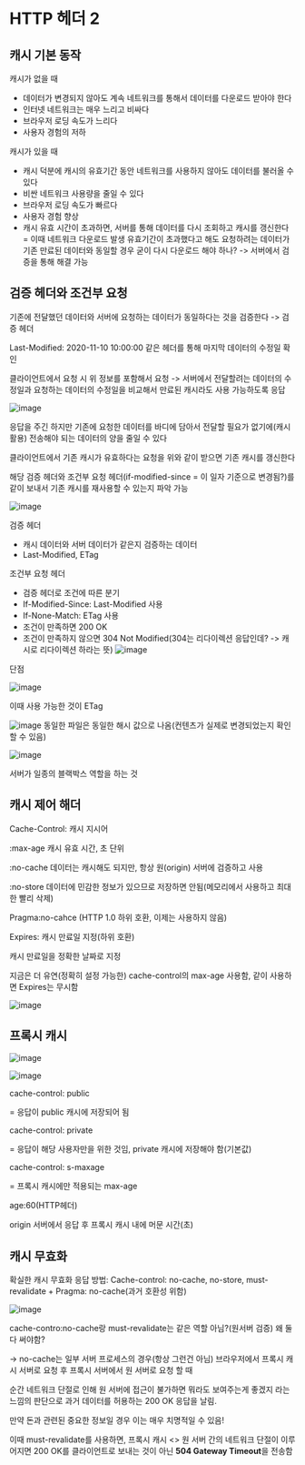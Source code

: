 # HTTP 헤더 2
## 캐시 기본 동작

캐시가 없을 때
- 데이터가 변경되지 않아도 계속 네트워크를 통해서 데이터를 다운로드 받아야 한다
- 인터넷 네트워크는 매우 느리고 비싸다
- 브라우저 로딩 속도가 느리다
- 사용자 경험의 저하

캐시가 있을 때
- 캐시 덕분에 캐시의 유효기간 동안 네트워크를 사용하지 않아도 데이터를 불러올 수 있다
- 비싼 네트워크 사용량을 줄일 수 있다
- 브라우저 로딩 속도가 빠르다
- 사용자 경험 향상
- 캐시 유효 시간이 초과하면, 서버를 통해 데이터를 다시 조회하고 캐시를 갱신한다 = 이때 네트워크 다운로드 발생
유효기간이 초과했다고 해도 요청하려는 데이터가 기존 만료된 데이터와 동일할 경우 굳이 다시 다운로드 해야 하나? -> 서버에서 검증을 통해 해결 가능

## 검증 헤더와 조건부 요청
기존에 전달했던 데이터와 서버에 요청하는 데이터가 동일하다는 것을 검증한다 -> 검증 헤더

Last-Modified: 2020-11-10 10:00:00 같은 헤더를 통해 마지막 데이터의 수정일 확인

클라이언트에서 요청 시 위 정보를 포함해서 요청 -> 서버에서 전달할려는 데이터의 수정일과 요청하는 데이터의 수정일을 비교해서 만료된 캐시라도 사용 가능하도록 응답

![image](https://github.com/SAMEZ-0129/HTTP_Web_Basic_Study/assets/81644075/ba41a9bf-bf19-470f-b865-3b555afd79c4)

응답을 주긴 하지만 기존에 요청한 데이터를 바디에 담아서 전달할 필요가 없기에(캐시 활용) 전송해야 되는 데이터의 양을 줄일 수 있다


클라이언트에서 기존 캐시가 유효하다는 요청을 위와 같이 받으면 기존 캐시를 갱신한다


해당 검증 헤더와 조건부 요청 헤더(if-modified-since = 이 일자 기준으로 변경됨?)를 같이 보내서 기존 캐시를 재사용할 수 있는지 파악 가능

![image](https://github.com/SAMEZ-0129/HTTP_Web_Basic_Study/assets/81644075/31a71ef5-45f8-446a-b533-51a7afa9d5c0)

검증 헤더
- 캐시 데이터와 서버 데이터가 같은지 검증하는 데이터
- Last-Modified, ETag

조건부 요청 헤더
- 검증 헤더로 조건에 따른 분기
- If-Modified-Since: Last-Modified 사용
- If-None-Match: ETag 사용
- 조건이 만족하면 200 OK
- 조건이 만족하지 않으면 304 Not Modified(304는 리다이렉션 응답인데? -> 캐시로 리다이렉션 하라는 뜻)
![image](https://github.com/SAMEZ-0129/HTTP_Web_Basic_Study/assets/81644075/31f0f03b-eef4-4abd-9a41-160cce22e631)

단점

![image](https://github.com/SAMEZ-0129/HTTP_Web_Basic_Study/assets/81644075/123153d1-6349-4a3e-8535-84f03fe787f3)

이때 사용 가능한 것이 ETag

![image](https://github.com/SAMEZ-0129/HTTP_Web_Basic_Study/assets/81644075/d770392a-d087-4d04-a2e3-58a0391742fa)
동일한 파일은 동일한 해시 값으로 나옴(컨텐츠가 실제로 변경되었는지 확인할 수 있음)

![image](https://github.com/SAMEZ-0129/HTTP_Web_Basic_Study/assets/81644075/0b757f7e-170f-4c99-a665-eccb1f6cb860)

서버가 일종의 블랙박스 역할을 하는 것

## 캐시 제어 해더
Cache-Control: 캐시 지시어

:max-age 캐시 유효 시간, 초 단위

:no-cache 데이터는 캐시해도 되지만, 항상 원(origin) 서버에 검증하고 사용

:no-store 데이터에 민감한 정보가 있으므로 저장하면 안됨(메모리에서 사용하고 최대한 빨리 삭제)

Pragma:no-cahce (HTTP 1.0 하위 호환, 이제는 사용하지 않음)


Expires: 캐시 만료일 지정(하위 호환)

캐시 만료일을 정확한 날짜로 지정

지금은 더 유연(정확히 설정 가능한) cache-control의 max-age 사용함, 같이 사용하면 Expires는 무시함

![image](https://github.com/SAMEZ-0129/HTTP_Web_Basic_Study/assets/81644075/a68adecf-2627-4c6b-9abc-dbf8dda4eadc)

## 프록시 캐시
![image](https://github.com/SAMEZ-0129/HTTP_Web_Basic_Study/assets/81644075/9d051fc4-82b4-4707-97a8-ce6bc63387fb)

![image](https://github.com/SAMEZ-0129/HTTP_Web_Basic_Study/assets/81644075/172da115-23e2-4b1f-8d0b-8d683f37a11e)


cache-control: public

= 응답이 public 캐시에 저장되어 됨

cache-control: private

= 응답이 해당 사용자만을 위한 것임, private 캐시에 저장해야 함(기본값)

cache-control: s-maxage

= 프록시 캐시에만 적용되는 max-age

age:60(HTTP헤더)

origin 서버에서 응답 후 프록시 캐시 내에 머문 시간(초)


## 캐시 무효화

확실한 캐시 무효화 응답 방법: Cache-control: no-cache, no-store, must-revalidate + Pragma: no-cache(과거 호환성 위함)

![image](https://github.com/SAMEZ-0129/HTTP_Web_Basic_Study/assets/81644075/949c648d-ab42-4132-a47d-958cca412a60)

cache-contro:no-cache랑 must-revalidate는 같은 역할 아님?(원서버 검증) 왜 둘다 써야함?

-> no-cache는 일부 서버 프로세스의 경우(항상 그런건 아님) 브라우저에서 프록시 캐시 서버로 요청 후 프록시 서버에서 원 서버로 요청 할 때

순간 네트워크 단절로 인해 원 서버에 접근이 불가하면 뭐라도 보여주는게 좋겠지 라는 느낌의 판단으로 과거 데이터를 허용하는 200 OK 응답을 날림.

만약 돈과 관련된 중요한 정보일 경우 이는 매우 치명적일 수 있음!


이때 must-revalidate를 사용하면, 프록시 캐시 <> 원 서버 간의 네트워크 단절이 이루어지면 200 OK를 클라이언트로 보내는 것이 아닌 **504 Gateway Timeout**을 전송함
